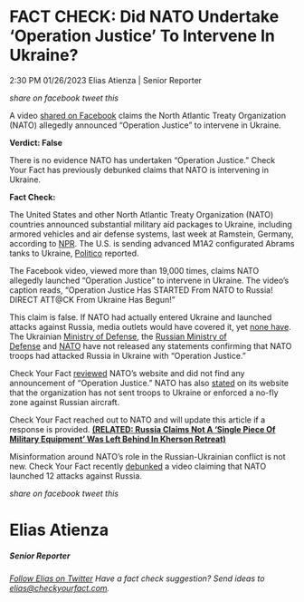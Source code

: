 FACT CHECK: Did NATO Undertake ‘Operation Justice’ To Intervene In Ukraine?
===========================================================================

2:30 PM 01/26/2023 Elias Atienza | Senior Reporter

_share on facebook_ _tweet this_

 

A video [shared on Facebook](https://www.facebook.com/watch/?v=892414058628157) claims the North Atlantic Treaty Organization (NATO) allegedly announced “Operation Justice” to intervene in Ukraine.  
  
**Verdict: False**

There is no evidence NATO has undertaken “Operation Justice.” Check Your Fact has previously debunked claims that NATO is intervening in Ukraine.

 

**Fact Check:**

The United States and other North Atlantic Treaty Organization (NATO) countries announced substantial military aid packages to Ukraine, including armored vehicles and air defense systems, last week at Ramstein, Germany, according to [NPR](https://www.npr.org/2023/01/20/1150264976/u-s-nato-countries-announce-massive-weapons-package-for-ukraine). The U.S. is sending advanced M1A2 configurated Abrams tanks to Ukraine, [Politico](https://www.politico.com/news/2023/01/26/us-sends-ukraine-advanced-abrams-tanks-00079648) reported.

The Facebook video, viewed more than 19,000 times, claims NATO allegedly launched “Operation Justice” to intervene in Ukraine. The video’s caption reads, “Operation Justice Has STARTED From NATO to Russia! DIRECT ATT@CK From Ukraine Has Begun!”

 

This claim is false. If NATO had actually entered Ukraine and launched attacks against Russia, media outlets would have covered it, yet [none have](https://www.google.com/search?q=NATO+operation+justice&oq=nato+op&aqs=chrome.0.69i59j0i512l2j69i57j0i512j69i60l3.1239j0j4&sourceid=chrome&ie=UTF-8). The Ukrainian [Ministry of Defense](https://www.mil.gov.ua/en/news/), the [Russian Ministry of Defense](https://eng.mil.ru/) and [NATO](https://www.nato.int/cps/en/natohq/press_releases.htm) have not released any statements confirming that NATO troops had attacked Russia in Ukraine with “Operation Justice.”

Check Your Fact [reviewed](https://www.nato.int/cps/en/natohq/search.htm) NATO’s website and did not find any announcement of “Operation Justice.” NATO has also [stated](https://www.nato.int/cps/en/natohq/topics_192648.htm) on its website that the organization has not sent troops to Ukraine or enforced a no-fly zone against Russian aircraft.

Check Your Fact reached out to NATO and will update this article if a response is provided. **[(RELATED: Russia Claims Not A ‘Single Piece Of Military Equipment’ Was Left Behind In Kherson Retreat)](https://checkyourfact.com/2022/11/15/fact-check-russia-equipment-kherson/)**

 

Misinformation around NATO’s role in the Russian-Ukrainian conflict is not new. Check Your Fact recently [debunked](https://checkyourfact.com/2023/01/18/fact-check-nato-intervention-ukraine/) a video claiming that NATO launched 12 attacks against Russia.

_share on facebook_ _tweet this_

Elias Atienza
=============

##### Senior Reporter

_[Follow Elias on Twitter](https://twitter.com/AtienzaElias)_ _Have a fact check suggestion? Send ideas to [elias@checkyourfact.com](elias@checkyourfact.com)._